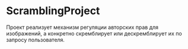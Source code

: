 # ScramblingProject
Проект реализует механизм регуляции авторских прав для изображений, а конкретно скремблирует или дескремблирует их по запросу пользователя.
